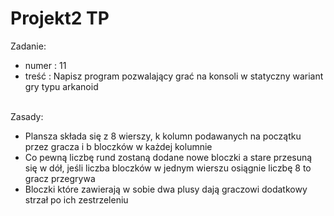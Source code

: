 <h1>Projekt2 TP</h1>
<p>
  Zadanie:
  <uL>
    <li>
      numer : 11
    </li>
    <li>
      treść : Napisz program pozwalający grać na konsoli w statyczny wariant gry typu arkanoid
    </li>
  </uL>
  </br>
  Zasady:
  <ul>
    <li> 
      Plansza składa się z 8 wierszy, k kolumn podawanych na początku przez gracza i b bloczków w każdej kolumnie
    </li>   
    <li>
      Co pewną liczbę rund zostaną dodane nowe bloczki a stare przesuną się w dół, jeśli liczba bloczków w jednym wierszu osiągnie liczbę 8 to gracz przegrywa
    </li>
    <li>
      Bloczki które zawierają w sobie dwa plusy dają graczowi dodatkowy strzał po ich zestrzeleniu
    </li>
  </ul>
</p>
